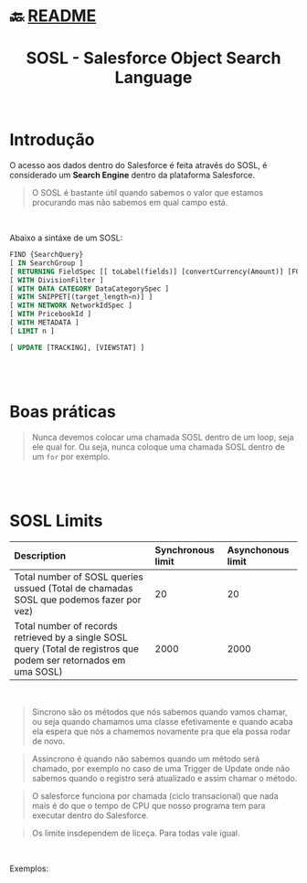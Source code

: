 # :back: [README](../../../README.md#programming-languages)

<h1 align="center">
    SOSL - Salesforce Object Search Language
</h1>

<br>

# Introdução
O acesso aos dados dentro do Salesforce é feita através do SOSL, é considerado um **Search Engine** dentro da plataforma Salesforce.

> O SOSL é bastante útil quando sabemos o valor que estamos procurando mas não sabemos em qual campo está.

<br>

Abaixo a sintáxe de um SOSL:

```sql
FIND {SearchQuery} 
[ IN SearchGroup ]
[ RETURNING FieldSpec [[ toLabel(fields)] [convertCurrency(Amount)] [FORMAT()]] ]
[ WITH DivisionFilter ]
[ WITH DATA CATEGORY DataCategorySpec ]
[ WITH SNIPPET[(target_length=n)] ]
[ WITH NETWORK NetworkIdSpec ]
[ WITH PricebookId ]
[ WITH METADATA ]
[ LIMIT n ]

[ UPDATE [TRACKING], [VIEWSTAT] ]
```

<br>
<br>

# Boas práticas

> Nunca devemos colocar uma chamada SOSL dentro de um loop, seja ele qual for. Ou seja, nunca coloque uma chamada SOSL dentro de um `for` por exemplo.

<br>
<br>

# SOSL Limits

| Description | Synchronous limit | Asynchonous limit |
|:-|:-|:-|
| Total number of SOSL queries ussued (Total de chamadas SOSL que podemos fazer por vez) | 20 | 20 |
| Total number of records retrieved by a single SOSL query (Total de registros que podem ser retornados em uma SOSL) | 2000 | 2000 |

<br>

> Sincrono são os métodos que nós sabemos quando vamos chamar, ou seja quando chamamos uma classe efetivamente e quando acaba ela espera que nós a chamemos novamente pra que ela possa rodar de novo.

> Assincrono é quando não sabemos quando um método será chamado, por exemplo no caso de uma Trigger de Update onde não sabemos quando o registro será atualizado e assim chamar o método.

> O salesforce funciona por chamada (ciclo transacional) que nada mais é do que o tempo de CPU que nosso programa tem para executar dentro do Salesforce.

> Os limite insdependem de liceça. Para todas vale igual.

<br>

Exemplos:











